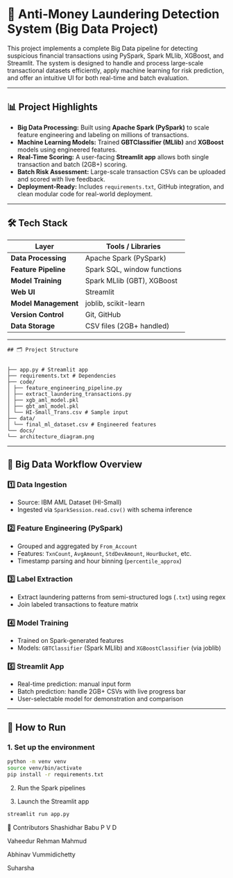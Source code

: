 # 🧠 Anti-Money Laundering Detection System (Big Data Project)

This project implements a complete Big Data pipeline for detecting suspicious financial transactions using PySpark, Spark MLlib, XGBoost, and Streamlit. The system is designed to handle and process large-scale transactional datasets efficiently, apply machine learning for risk prediction, and offer an intuitive UI for both real-time and batch evaluation.

---

## 📊 Project Highlights

- **Big Data Processing:** Built using **Apache Spark (PySpark)** to scale feature engineering and labeling on millions of transactions.
- **Machine Learning Models:** Trained **GBTClassifier (MLlib)** and **XGBoost** models using engineered features.
- **Real-Time Scoring:** A user-facing **Streamlit app** allows both single transaction and batch (2GB+) scoring.
- **Batch Risk Assessment:** Large-scale transaction CSVs can be uploaded and scored with live feedback.
- **Deployment-Ready:** Includes `requirements.txt`, GitHub integration, and clean modular code for real-world deployment.

---

## 🛠️ Tech Stack

| Layer              | Tools / Libraries                            |
|--------------------|-----------------------------------------------|
| **Data Processing**| Apache Spark (PySpark)                        |
| **Feature Pipeline**| Spark SQL, window functions                  |
| **Model Training** | Spark MLlib (GBT), XGBoost                    |
| **Web UI**         | Streamlit                                     |
| **Model Management** | joblib, scikit-learn                        |
| **Version Control**| Git, GitHub                                   |
| **Data Storage**   | CSV files (2GB+ handled)                      |

---
```
## 🗂️ Project Structure


├── app.py # Streamlit app
├── requirements.txt # Dependencies
├── code/
│ ├── feature_engineering_pipeline.py
│ ├── extract_laundering_transactions.py
│ ├── xgb_aml_model.pkl
│ ├── gbt_aml_model.pkl
│ └── HI-Small_Trans.csv # Sample input
├── data/
│ └── final_ml_dataset.csv # Engineered features
└── docs/
└── architecture_diagram.png
```
---

## 🧱 Big Data Workflow Overview

### 1️⃣ Data Ingestion
- Source: IBM AML Dataset (HI-Small)
- Ingested via `SparkSession.read.csv()` with schema inference

### 2️⃣ Feature Engineering (PySpark)
- Grouped and aggregated by `From_Account`
- Features: `TxnCount`, `AvgAmount`, `StdDevAmount`, `HourBucket`, etc.
- Timestamp parsing and hour binning (`percentile_approx`)

### 3️⃣ Label Extraction
- Extract laundering patterns from semi-structured logs (`.txt`) using regex
- Join labeled transactions to feature matrix

### 4️⃣ Model Training
- Trained on Spark-generated features
- Models: `GBTClassifier` (Spark MLlib) and `XGBoostClassifier` (via joblib)

### 5️⃣ Streamlit App
- Real-time prediction: manual input form
- Batch prediction: handle 2GB+ CSVs with live progress bar
- User-selectable model for demonstration and comparison

---

## 🚀 How to Run

### 1. Set up the environment

```bash
python -m venv venv
source venv/bin/activate
pip install -r requirements.txt

```

2. Run the Spark pipelines
  
3. Launch the Streamlit app
```bash
streamlit run app.py
```

🧠 Contributors
Shashidhar Babu P V D

Vaheedur Rehman Mahmud

Abhinav Vummidichetty

Suharsha
